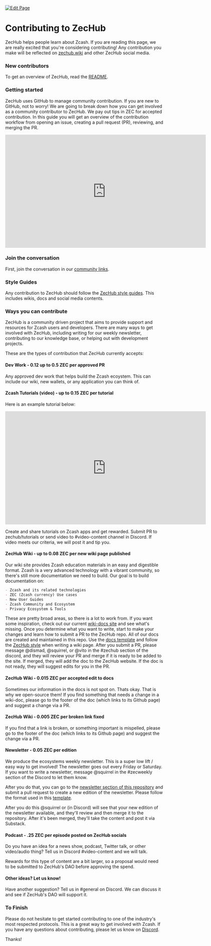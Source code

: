 <a href="https://github.com/zechub/zechub/edit/main/site/contribute/Contributing_Guide.md" target="_blank">
  <img src="https://img.shields.io/badge/Edit-blue" alt="Edit Page"/>
</a>

# Contributing to ZecHub

ZecHub helps people learn about Zcash. If you are reading this page, we are really excited that you're considering contributing! Any contribution you make will be reflected on [zechub.wiki](https://www.zechub.wiki/) and other ZecHub social media.

### New contributors

To get an overview of ZecHub, read the [README](https://github.com/ZecHub/zechub/blob/main/README.md).


### Getting started

ZecHub uses GitHub to manage community contribution. If you are new to GitHub, not to worry! We are going to break down how you can get involved as a community contributor to ZecHub. We pay out tips in ZEC for accepted contribution. In this guide you will get an overview of the contribution workflow from opening an issue, creating a pull request (PR), reviewing, and merging the PR.


<iframe width="640" height="360" src="https://www.youtube.com/embed/8eYDTyV39a4" frameborder="0" allow="accelerometer; autoplay; encrypted-media; gyroscope; picture-in-picture" allowfullscreen></iframe>


### Join the conversation

First, join the conversation in our [community links](https://zechub.wiki/zcash-community/community-links).

### Style Guides

Any contribution to ZecHub should follow the [ZecHub style guides](https://github.com/ZecHub/zechub/blob/main/styles/guide.md). This includes wikis, docs and social media contents.

### Ways you can contribute

ZecHub is a community driven project that aims to provide support and resources for Zcash users and developers. There are many ways to get involved with ZecHub, including writing for our weekly newsletter, contributing to our knowledge base, or helping out with development projects.

These are the types of contribution that ZecHub currently accepts:

#### Dev Work - 0.12 up to 0.5 ZEC per approved PR

Any approved dev work that helps build the Zcash ecoystem. This can include our wiki, new wallets, or any application you can think of.

#### Zcash Tutorials (video) - up to 0.15 ZEC per tutorial

Here is an example tutorial below:

<iframe width="640" height="360" src="https://www.youtube.com/embed/qz4KzDjkqu8" frameborder="0" allow="accelerometer; autoplay; encrypted-media; gyroscope; picture-in-picture" allowfullscreen></iframe>

Create and share tutorials on Zcash apps and get rewarded. Submit PR to zechub/tutorials or send video to #video-content channel in Discord. If video meets our criteria, we will post it and tip you.

#### ZecHub Wiki - up to 0.08 ZEC per new wiki page published

Our wiki site provides Zcash education materials in an easy and digestible format. Zcash is a very advanced technology with a vibrant community, so there's still more documentation we need to build. Our goal is to build documentation on:

```markdown
- Zcash and its related technologies
- ZEC (Zcash currency) Use cases
- New User Guides
- Zcash Community and Ecosystem
- Privacy Ecosystem & Tools
```

These are pretty broad areas, so there is a lot to work from. If you want some inspiration, check out our current [wiki-docs site](https://zechub.wiki/) and see what's missing. Once you determine what you want to write, start to make your changes and learn how to submit a PR to the ZecHub repo. All of our docs are created and maintained in this repo. Use the [docs template](https://github.com/ZecHub/zechub/blob/main/template.md) and follow the [ZecHub style](https://zechub.wiki/contribute/style-guide) when writing a wiki page. After you submit a PR, please message @dismad, @squirrel, or @vito in the #zechub section of the discord, and they will review your PR and merge if it is ready to be added to the site. If merged, they will add the doc to the ZecHub website. If the doc is not ready, they will suggest edits for you in the PR.

#### ZecHub Wiki - 0.015 ZEC per accepted edit to docs

Sometimes our information in the docs is not spot on. Thats okay. That is why we open-source them! If you find something that needs a change in a wiki-doc, please go to the footer of the doc (which links to its Github page) and suggest a change via a PR.

#### ZecHub Wiki - 0.005 ZEC per broken link fixed

If you find that a link is broken, or something important is mispelled, please go to the footer of the doc (which links to its Github page) and suggest the change via a PR.

#### Newsletter - 0.05 ZEC per edition

We produce the ecosystems weekly newsletter. This is a super low lift / easy way to get involved! The newsletter goes out every Friday or Saturday. If you want to write a newsletter, message @squirrel in the #zecweekly section of the Discord to let them know.

After you do that, you can go to the [newsletter section of this repository](/newsletter/newsletterbasics.md) and submit a pull request to create a new edition of the newsletter. Please follow the format used in this [template](/newsletter/newslettertemplate.md).

After you do this @squirrel or (in Discord) will see that your new edition of the newsletter available, and they'll review and then merge it to the repository. After it's been merged, they'll take the content and post it via Substack.


#### Podcast - .25 ZEC per episode posted on ZecHub socials

Do you have an idea for a news show, podcast, Twitter talk, or other video/audio thing? Tell us in Discord #video-content and we will talk.

Rewards for this type of content are a bit larger, so a proposal would need to be submitted to ZecHub's DAO before approving the spend.


#### Other ideas? Let us know!

Have another suggestion? Tell us in #general on Discord. We can discuss it and see if ZecHub's DAO will support it.

### To Finish

Please do not hesitate to get started contributing to one of the industry's most respected protocols. This is a great way to get involved with Zcash. If you have any questions about contributing, please let us know on [Discord](#join-the-conversation).

Thanks!
